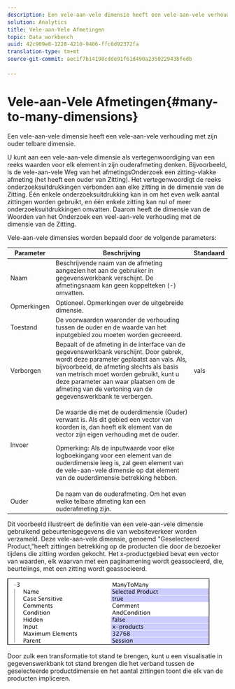```yaml
---
description: Een vele-aan-vele dimensie heeft een vele-aan-vele verhouding met zijn ouder telbare dimensie.
solution: Analytics
title: Vele-aan-Vele Afmetingen
topic: Data workbench
uuid: 42c909e8-1228-4210-9406-ffc0d92372fa
translation-type: tm+mt
source-git-commit: aec1f7b14198cdde91f61d490a235022943bfedb

---
```



# Vele-aan-Vele Afmetingen{#many-to-many-dimensions}

Een vele-aan-vele dimensie heeft een vele-aan-vele verhouding met zijn ouder telbare dimensie.

U kunt aan een vele-aan-vele dimensie als vertegenwoordiging van een reeks waarden voor elk element in zijn ouderafmeting denken. Bijvoorbeeld, is de vele-aan-vele Weg van het afmetingsOnderzoek een zitting-vlakke afmeting (het heeft een ouder van Zitting). Het vertegenwoordigt de reeks onderzoeksuitdrukkingen verbonden aan elke zitting in de dimensie van de Zitting. Één enkele onderzoeksuitdrukking kan in om het even welk aantal zittingen worden gebruikt, en één enkele zitting kan nul of meer onderzoeksuitdrukkingen omvatten. Daarom heeft de dimensie van de Woorden van het Onderzoek een veel-aan-vele verhouding met de dimensie van de Zitting.

Vele-aan-vele dimensies worden bepaald door de volgende parameters:

<table id="table_A6D495008DFF4DD28A3ECD718D775E54"> 
 <thead> 
  <tr> 
   <th colname="col1" class="entry"> Parameter </th> 
   <th colname="col2" class="entry"> Beschrijving </th> 
   <th colname="col3" class="entry"> Standaard </th> 
  </tr> 
 </thead>
 <tbody> 
  <tr> 
   <td colname="col1"> Naam </td> 
   <td colname="col2"> Beschrijvende naam van de afmeting aangezien het aan de gebruiker in gegevenswerkbank verschijnt. De afmetingsnaam kan geen koppelteken (-) omvatten. </td> 
   <td colname="col3"> </td> 
  </tr> 
  <tr> 
   <td colname="col1"> Opmerkingen </td> 
   <td colname="col2"> Optioneel. Opmerkingen over de uitgebreide dimensie. </td> 
   <td colname="col3"> </td> 
  </tr> 
  <tr> 
   <td colname="col1"> Toestand </td> 
   <td colname="col2"> De voorwaarden waaronder de verhouding tussen de ouder en de waarde van het inputgebied zou moeten worden gecreeerd. </td> 
   <td colname="col3"> </td> 
  </tr> 
  <tr> 
   <td colname="col1"> Verborgen </td> 
   <td colname="col2"> Bepaalt of de afmeting in de interface van de gegevenswerkbank verschijnt. Door gebrek, wordt deze parameter geplaatst aan vals. Als, bijvoorbeeld, de afmeting slechts als basis van metrisch moet worden gebruikt, kunt u deze parameter aan waar plaatsen om de afmeting van de vertoning van de gegevenswerkbank te verbergen. </td> 
   <td colname="col3"> vals </td> 
  </tr> 
  <tr> 
   <td colname="col1"> Invoer </td> 
   <td colname="col2"> <p>De waarde die met de ouderdimensie (Ouder) verwant is. Als dit gebied een vector van koorden is, dan heeft elk element van de vector zijn eigen verhouding met de ouder. </p> <p> <p>Opmerking:  Als de inputwaarde voor elke logboekingang voor een element van de ouderdimensie leeg is, zal geen element van de vele-aan-vele dimensie op dat element van de ouderdimensie betrekking hebben. </p> </p> </td> 
   <td colname="col3"> </td> 
  </tr> 
  <tr> 
   <td colname="col1"> Ouder </td> 
   <td colname="col2"> De naam van de ouderafmeting. Om het even welke telbare afmeting kan een ouderafmeting zijn. </td> 
   <td colname="col3"> </td> 
  </tr> 
 </tbody> 
</table>

Dit voorbeeld illustreert de definitie van een vele-aan-vele dimensie gebruikend gebeurtenisgegevens die van websiteverkeer worden verzameld. Deze vele-aan-vele dimensie, genoemd &quot;Geselecteerd Product,&quot;heeft zittingen betrekking op de producten die door de bezoeker tijdens die zitting worden gekocht. Het x-productgebied bevat een vector van waarden, elk waarvan met een paginamening wordt geassocieerd, die, beurtelings, met een zitting wordt geassocieerd.

![](assets/cfg_Transformation_Dim_ManytoMany.png)

Door zulk een transformatie tot stand te brengen, kunt u een visualisatie in gegevenswerkbank tot stand brengen die het verband tussen de geselecteerde productdimensie en het aantal zittingen toont die elk van de producten impliceren.
